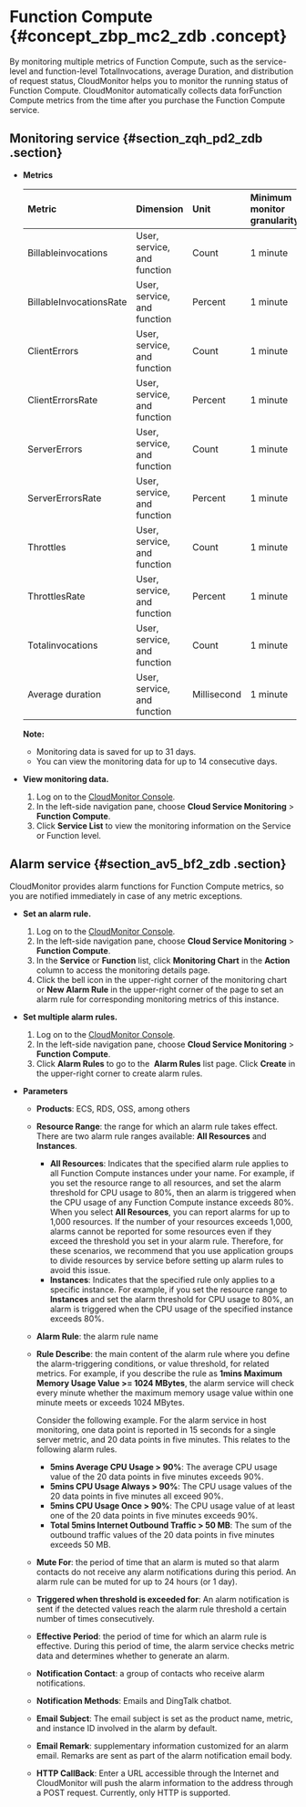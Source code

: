 # Function Compute {#concept_zbp_mc2_zdb .concept}

By monitoring multiple metrics of Function Compute, such as the service-level and function-level TotalInvocations, average Duration, and distribution of request status, CloudMonitor helps you to monitor the running status of Function Compute. CloudMonitor automatically collects data forFunction Compute metrics from the time after you purchase the Function Compute service.

## Monitoring service {#section_zqh_pd2_zdb .section}

-   **Metrics**

    |Metric|Dimension|Unit|Minimum monitor granularity|
    |:-----|:--------|:---|:--------------------------|
    |Billableinvocations|User, service, and function|Count|1 minute|
    |BillableInvocationsRate|User, service, and function|Percent|1 minute|
    |ClientErrors|User, service, and function|Count|1 minute|
    |ClientErrorsRate|User, service, and function|Percent|1 minute|
    |ServerErrors|User, service, and function|Count|1 minute|
    |ServerErrorsRate|User, service, and function|Percent|1 minute|
    |Throttles|User, service, and function|Count|1 minute|
    |ThrottlesRate|User, service, and function|Percent|1 minute|
    |Totalinvocations|User, service, and function|Count|1 minute|
    |Average duration|User, service, and function|Millisecond|1 minute|

    **Note:** 

    -   Monitoring data is saved for up to 31 days.
    -   You can view the monitoring data for up to 14 consecutive days.

-   **View monitoring data.**
    1.  Log on to the [CloudMonitor Console](https://cms-intl.console.aliyun.com).
    2.  In the left-side navigation pane, choose **Cloud Service Monitoring** \> **Function Compute**.
    3.  Click **Service List** to view the monitoring information on the Service or Function level.

## Alarm service {#section_av5_bf2_zdb .section}

CloudMonitor provides alarm functions for Function Compute metrics, so you are notified immediately in case of any metric exceptions.

-   **Set an alarm rule.**
    1.  Log on to the [CloudMonitor Console](https://cms-intl.console.aliyun.com).
    2.  In the left-side navigation pane, choose **Cloud Service Monitoring** \> **Function Compute**.
    3.  In the **Service** or **Function** list, click **Monitoring Chart** in the **Action** column to access the monitoring details page.
    4.  Click the bell icon in the upper-right corner of the monitoring chart or **New Alarm Rule** in the upper-right corner of the page to set an alarm rule for corresponding monitoring metrics of this instance.

-   **Set multiple alarm rules.**
    1.  Log on to the [CloudMonitor Console](https://cms-intl.console.aliyun.com).
    2.  In the left-side navigation pane, choose **Cloud Service Monitoring** \> **Function Compute**.
    3.  Click **Alarm Rules** to go to the  **Alarm Rules** list page. Click **Create** in the upper-right corner to create alarm rules.
-   **Parameters**
    -   **Products**: ECS, RDS, OSS, among others
    -   **Resource Range**: the range for which an alarm rule takes effect. There are two alarm rule ranges available: **All Resources** and **Instances**.
        -   **All Resources**: Indicates that the specified alarm rule applies to all Function Compute instances under your name. For example, if you set the resource range to all resources, and set the alarm threshold for CPU usage to 80%, then an alarm is triggered when the CPU usage of any Function Compute instance exceeds 80%. When you select **All Resources**, you can report alarms for up to 1,000 resources. If the number of your resources exceeds 1,000, alarms cannot be reported for some resources even if they exceed the threshold you set in your alarm rule. Therefore, for these scenarios, we recommend that you use application groups to divide resources by service before setting up alarm rules to avoid this issue.
        -   **Instances**: Indicates that the specified rule only applies to a specific instance. For example, if you set the resource range to **Instances** and set the alarm threshold for CPU usage to 80%, an alarm is triggered when the CPU usage of the specified instance exceeds 80%.
    -   **Alarm Rule**: the alarm rule name
    -   **Rule Describe**: the main content of the alarm rule where you define the alarm-triggering conditions, or value threshold, for related metrics. For example, if you describe the rule as **1mins Maximum Memory Usage Value \>= 1024 MBytes**, the alarm service will check every minute whether the maximum memory usage value within one minute meets or exceeds 1024 MBytes.

        Consider the following example. For the alarm service in host monitoring, one data point is reported in 15 seconds for a single server metric, and 20 data points in five minutes. This relates to the following alarm rules.

        -   **5mins Average CPU Usage \> 90%**: The average CPU usage value of the 20 data points in five minutes exceeds 90%.
        -   **5mins CPU Usage Always \> 90%**: The CPU usage values of the 20 data points in five minutes all exceed 90%.
        -   **5mins CPU Usage Once \> 90%**: The CPU usage value of at least one of the 20 data points in five minutes exceeds 90%.
        -   **Total 5mins Internet Outbound Traffic \> 50 MB**: The sum of the outbound traffic values of the 20 data points in five minutes exceeds 50 MB.
    -   **Mute For**: the period of time that an alarm is muted so that alarm contacts do not receive any alarm notifications during this period. An alarm rule can be muted for up to 24 hours \(or 1 day\).
    -   **Triggered when threshold is exceeded for**: An alarm notification is sent if the detected values reach the alarm rule threshold a certain number of times consecutively.
    -   **Effective Period**: the period of time for which an alarm rule is effective. During this period of time, the alarm service checks metric data and determines whether to generate an alarm.
    -   **Notification Contact**: a group of contacts who receive alarm notifications.
    -   **Notification Methods**: Emails and DingTalk chatbot.
    -   **Email Subject**: The email subject is set as the product name, metric, and instance ID involved in the alarm by default.
    -   **Email Remark**: supplementary information customized for an alarm email. Remarks are sent as part of the alarm notification email body.
    -    **HTTP CallBack**: Enter a URL accessible through the Internet and CloudMonitor will push the alarm information to the address through a POST request. Currently, only HTTP is supported.

